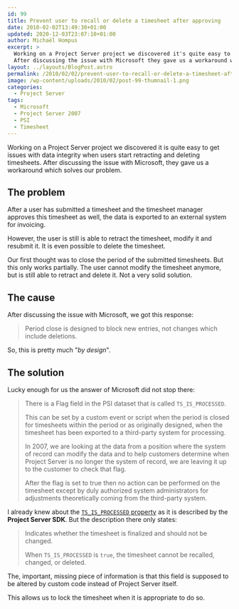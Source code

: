 ```yaml
---
id: 99
title: Prevent user to recall or delete a timesheet after approving
date: 2010-02-02T13:49:30+01:00
updated: 2020-12-03T23:07:10+01:00
author: Michaël Hompus
excerpt: >
  Working on a Project Server project we discovered it's quite easy to get issues with data integrity when users start retracting and deleting timesheets.
  After discussing the issue with Microsoft they gave us a workaround which solves our problem.
layout: ../layouts/BlogPost.astro
permalink: /2010/02/02/prevent-user-to-recall-or-delete-a-timesheet-after-approving/
image: /wp-content/uploads/2010/02/post-99-thumnail-1.png
categories:
  - Project Server
tags:
  - Microsoft
  - Project Server 2007
  - PSI
  - Timesheet
---
```


Working on a Project Server project we discovered it is quite easy to get issues with data integrity when users start retracting and deleting timesheets.
After discussing the issue with Microsoft, they gave us a workaround which solves our problem.

<!--more-->

## The problem

After a user has submitted a timesheet and the timesheet manager approves this timesheet as well, the data is exported to an external system for invoicing.

However, the user is still is able to retract the timesheet, modify it and resubmit it.
It is even possible to delete the timesheet.

Our first thought was to close the period of the submitted timesheets.
But this only works partially. The user cannot modify the timesheet anymore, but is still able to retract and delete it. Not a very solid solution.

## The cause

After discussing the issue with Microsoft, we got this response:

> Period close is designed to block new entries, not changes which include deletions.

So, this is pretty much "*by design*".

## The solution

Lucky enough for us the answer of Microsoft did not stop there:

> There is a Flag field in the PSI dataset that is called `TS_IS_PROCESSED`.
>
> This can be set by a custom event or script when the period is closed for timesheets within the period or as originally designed,
> when the timesheet has been exported to a third-party system for processing.
>
> In 2007, we are looking at the data from a position where the system of record can modify the data and to help customers determine when Project Server is no longer the system of record,
> we are leaving it up to the customer to check that flag.
>
> After the flag is set to true then no action can be performed on the timesheet except by duly authorized system administrators for adjustments theoretically coming from the third-party system.

I already knew about the [`TS_IS_PROCESSED` property](https://learn.microsoft.com/previous-versions/office/ms507406(v=office.14)) as it is described by the **Project Server SDK**.
But the description there only states:

> Indicates whether the timesheet is finalized and should not be changed.
>
> When `TS_IS_PROCESSED` is `true`, the timesheet cannot be recalled, changed, or deleted.

The, important, missing piece of information is that this field is supposed to be altered by custom code instead of Project Server itself.

This allows us to lock the timesheet when it is appropriate to do so.
